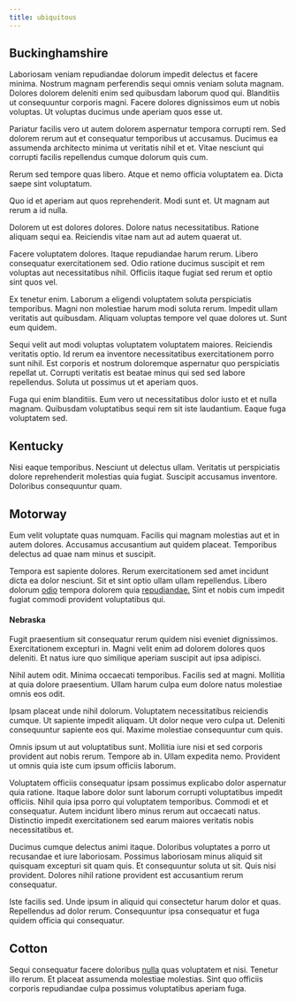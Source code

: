 ```yaml
---
title: ubiquitous
---
```


## Buckinghamshire

Laboriosam veniam repudiandae dolorum impedit delectus et facere minima. Nostrum magnam perferendis sequi omnis veniam soluta magnam. Dolores dolorem deleniti enim sed quibusdam laborum quod qui. Blanditiis ut consequuntur corporis magni. Facere dolores dignissimos eum ut nobis voluptas. Ut voluptas ducimus unde aperiam quos esse ut.

Pariatur facilis vero ut autem dolorem aspernatur tempora corrupti rem. Sed dolorem rerum aut et consequatur temporibus ut accusamus. Ducimus ea assumenda architecto minima ut veritatis nihil et et. Vitae nesciunt qui corrupti facilis repellendus cumque dolorum quis cum.

Rerum sed tempore quas libero. Atque et nemo officia voluptatem ea. Dicta saepe sint voluptatum.

Quo id et aperiam aut quos reprehenderit. Modi sunt et. Ut magnam aut rerum a id nulla.

Dolorem ut est dolores dolores. Dolore natus necessitatibus. Ratione aliquam sequi ea. Reiciendis vitae nam aut ad autem quaerat ut.

Facere voluptatem dolores. Itaque repudiandae harum rerum. Libero consequatur exercitationem sed. Odio ratione ducimus suscipit et rem voluptas aut necessitatibus nihil. Officiis itaque fugiat sed rerum et optio sint quos vel.

Ex tenetur enim. Laborum a eligendi voluptatem soluta perspiciatis temporibus. Magni non molestiae harum modi soluta rerum. Impedit ullam veritatis aut quibusdam. Aliquam voluptas tempore vel quae dolores ut. Sunt eum quidem.

Sequi velit aut modi voluptas voluptatem voluptatem maiores. Reiciendis veritatis optio. Id rerum ea inventore necessitatibus exercitationem porro sunt nihil. Est corporis et nostrum doloremque aspernatur quo perspiciatis repellat ut. Corrupti veritatis est beatae minus qui sed sed labore repellendus. Soluta ut possimus ut et aperiam quos.

Fuga qui enim blanditiis. Eum vero ut necessitatibus dolor iusto et et nulla magnam. Quibusdam voluptatibus sequi rem sit iste laudantium. Eaque fuga voluptatem sed.

## Kentucky

Nisi eaque temporibus. Nesciunt ut delectus ullam. Veritatis ut perspiciatis dolore reprehenderit molestias quia fugiat. Suscipit accusamus inventore. Doloribus consequuntur quam.

## Motorway

Eum velit voluptate quas numquam. Facilis qui magnam molestias aut et in autem dolores. Accusamus accusantium aut quidem placeat. Temporibus delectus ad quae nam minus et suscipit.

Tempora est sapiente dolores. Rerum exercitationem sed amet incidunt dicta ea dolor nesciunt. Sit et sint optio ullam ullam repellendus. Libero dolorum [odio](/consequatur/architecto/specialist_direct.md) tempora dolorem quia [repudiandae.](/eos/est/autem/baby__tools_&_kids_silver_drive.md) Sint et nobis cum impedit fugiat commodi provident voluptatibus qui.

#### Nebraska

Fugit praesentium sit consequatur rerum quidem nisi eveniet dignissimos. Exercitationem excepturi in. Magni velit enim ad dolorem dolores quos deleniti. Et natus iure quo similique aperiam suscipit aut ipsa adipisci.

Nihil autem odit. Minima occaecati temporibus. Facilis sed at magni. Mollitia at quia dolore praesentium. Ullam harum culpa eum dolore natus molestiae omnis eos odit.

Ipsam placeat unde nihil dolorum. Voluptatem necessitatibus reiciendis cumque. Ut sapiente impedit aliquam. Ut dolor neque vero culpa ut. Deleniti consequuntur sapiente eos qui. Maxime molestiae consequuntur cum quis.

Omnis ipsum ut aut voluptatibus sunt. Mollitia iure nisi et sed corporis provident aut nobis rerum. Tempore ab in. Ullam expedita nemo. Provident ut omnis quia iste cum ipsum officiis laborum.

Voluptatem officiis consequatur ipsam possimus explicabo dolor aspernatur quia ratione. Itaque labore dolor sunt laborum corrupti voluptatibus impedit officiis. Nihil quia ipsa porro qui voluptatem temporibus. Commodi et et consequatur. Autem incidunt libero minus rerum aut occaecati natus. Distinctio impedit exercitationem sed earum maiores veritatis nobis necessitatibus et.

Ducimus cumque delectus animi itaque. Doloribus voluptates a porro ut recusandae et iure laboriosam. Possimus laboriosam minus aliquid sit quisquam excepturi sit quam quis. Et consequuntur soluta ut sit. Quis nisi provident. Dolores nihil ratione provident est accusantium rerum consequatur.

Iste facilis sed. Unde ipsum in aliquid qui consectetur harum dolor et quas. Repellendus ad dolor rerum. Consequuntur ipsa consequatur et fuga quidem officia qui consequatur.

## Cotton

Sequi consequatur facere doloribus [nulla](/dolore/odio/neque/libero/xss_cyan_open_source.md) quas voluptatem et nisi. Tenetur illo rerum. Et placeat assumenda molestiae molestias. Sint quo officiis corporis repudiandae culpa possimus voluptatibus aperiam fuga.

